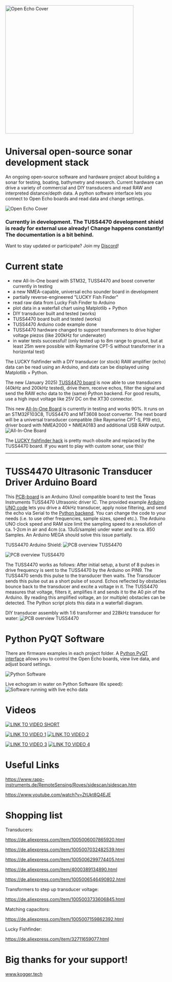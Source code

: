 <img alt="Open Echo Cover" src="documentation/images/open_echo_logo.svg" width="400" height="400">

# Universal open-source sonar development stack 

An ongoing open-source software and hardware project about building a sonar for testing, boating, bathymetry and research.
Current hardware can drive a variety of commercial and DIY transducers and read RAW and interpreted distance/depth data. A python software interface lets you connect to Open Echo boards and read data and change settings.

<img alt="Open Echo Cover" src="documentation/images/cover.JPG">

### Currently in development. The TUSS4470 development shield is ready for external use already! Change happens constantly! The documentation is a bit behind.

Want to stay updated or participate? Join my [Discord](https://discord.com/invite/rerCyqAcrw)!

# Current state
- new All-In-One board with STM32, TUSS4470 and boost converter currently in testing
- a new NMEA-capable, universal echo sounder board in development
- partially reverse-engineered "LUCKY Fish Finder"
- read raw data from Lucky Fish Finder to Arduino
- plot data in a waterfall chart using Matplotlib + Python
- DIY transducer built and tested (works)
- TUSS4470 board built and tested (works)
- TUSS4470 Arduino code example done
- TUSS4470 hardware changed to support transformers to drive higher voltage piezos (like 200kHz for underwater)
- in water tests successful! (only tested up to 8m range to ground, but at least 25m were possible with Raymarine CPT-S without transformer in a horizontal test)

The LUCKY fishfinder with a DIY transducer (or stock) RAW amplifier (echo) data can be read using an Arduino, and data can be displayed using Matplotlib + Python. 

The new (January 2025) [TUSS4470 board](TUSS4470_shield_002/) is now able to use transducers (40kHz and 200kHz tested), drive them, receive echos, filter the signal and send the RAW echo data to the (same) Python backend. For good results, use a high input voltage like 25V DC on the XT30 connector.


This new [All-In-One Board](development/TUSS4470_PCB_ECHO) is currently in testing and works 90%. It runs on an STM32F103C8, TUSS4470 and MT3608 boost converter. The next board will be a universal transducer compatible (like Raymarine CPT-S, P19 etc), driver board with NMEA2000 + NMEA0183 and additional USB RAW output.
<img alt="All-In-One Board" src="/documentation/images/all-in-one-x1.jpg">


The [LUCKY fishfinder hack](reverse_engineering/) is pretty much obsolte and replaced by the TUSS4470 board. If you want to play with custom sonar, use this!

--------
# TUSS4470 Ultrasonic Transducer Driver Arduino Board
This [PCB-board](TUSS4470_shield_002/TUSS4470_shield_hardware) is an Arduino (Uno) compatible board to test the Texas Instruments TUSS4470 Ultrasonic driver IC. The provided example [Arduino UNO code](TUSS4470_shield_002/TUSS4470_arduino/TUSS4470_shield/TUSS4470_shield.ino) lets you drive a 40kHz transducer, apply noise filtering, and send the echo via Serial to the [Python backend](TUSS4470_shield_002/live_waterfall_python/live_waterfall.py). You can change the code to your needs (i.e. to use other frequencies, sample sizes, speed etc.). The Arduino UNO clock speed and RAM size limit the sampling speed to a resolution of ca. 1-2cm in air and 4cm (ca. 13uS/sample) under water and to ca. 850 Samples. An Arduino MEGA should solve this issue partially.



TUSS4470 Arduino Shield:
<img alt="PCB overview TUSS4470" src="/TUSS4470_shield_002/TUSS4470_shield_hardware/images/top.jpg">

<img alt="PCB overview TUSS4470" src="/TUSS4470_shield_002/TUSS4470_shield_hardware/images/whole_setup.jpg">




The TUSS4470 works as follows:
After initial setup, a burst of 8 pulses in drive frequency is sent to the TUSS4470 by the Arduino on PIN9. The TUSS4470 sends this pulse to the transducer then waits. The Transducer sends this pulse out as a short pulse of sound. Echos reflected by obstacles bounce back to the transducer and excite a voltage in it. The TUSS4470 measures that voltage, filters it, amplifies it and sends it to the A0 pin of the Arduino. By reading this amplified voltage, an (or multiple) obstacles can be detected. The Python script plots this data in a waterfall diagram.

DIY transducer assembly with 1:6 transformer and 228kHz transducer for water:
<img alt="PCB overview TUSS4470" src="/documentation/images/transducer_assembly.JPG">

# Python PyQT Software
There are firmware examples in each project folder. 
A [Python PyQT interface](/TUSS4470_shield_002/live_waterfall_python/live_waterfall_settings.py) allows you to control the Open Echo boards, view live data, and adjust board settings.

<img alt="Python Software" src="documentation/images/open_echo_python.png">

Live echogram in water on Python Software (6x speed):
<img alt="Software running with live echo data" src="documentation/images/echogram_fast.gif">

# Videos


[![LINK TO VIDEO SHORT](https://img.youtube.com/vi/Bm1mXpAOkp4/0.jpg)](https://www.youtube.com/watch?v=Bm1mXpAOkp4)

[![LINK TO VIDEO 1](https://img.youtube.com/vi/msbLVsY8xhQ/0.jpg)](https://www.youtube.com/watch?v=msbLVsY8xhQ)
[![LINK TO VIDEO 2](https://img.youtube.com/vi/eJ8jVEQSx_Y/0.jpg)](https://www.youtube.com/watch?v=eJ8jVEQSx_Y)

[![LINK TO VIDEO 3](https://img.youtube.com/vi/Bxh3rWd5RZk/0.jpg)](https://www.youtube.com/watch?v=Bxh3rWd5RZk)
[![LINK TO VIDEO 4](https://img.youtube.com/vi/UDYWQIizN7A/0.jpg)](https://www.youtube.com/watch?v=UDYWQIizN7A)

# Useful Links
https://www.rapp-instruments.de/RemoteSensing/Roves/sidescan/sidescan.htm 

https://www.youtube.com/watch?v=ZtUkt8Q4EJE

# Shopping list
 Transducers: 
 
 https://de.aliexpress.com/item/1005006007865920.html
 
 https://de.aliexpress.com/item/1005007032482539.html
 
 https://de.aliexpress.com/item/1005006299774405.html
 
 https://de.aliexpress.com/item/4000389134890.html
 
 https://de.aliexpress.com/item/1005006546490802.html

 Transformers to step up transducer voltage:
 
 https://de.aliexpress.com/item/1005003733606845.html

 Matching capacitors:
 
 https://de.aliexpress.com/item/1005007159862392.html
 
 Lucky Fishfinder: 
 
 https://de.aliexpress.com/item/32711659077.html


 # Big thanks for your support!
 www.kogger.tech


